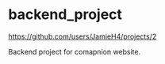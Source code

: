 # backend_project

https://github.com/users/JamieH4/projects/2

Backend project for comapnion website.

